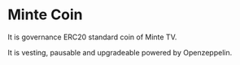 # Minte Coin

It is governance ERC20 standard coin of Minte TV.  

It is vesting, pausable and upgradeable powered by Openzeppelin.  
